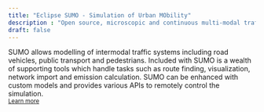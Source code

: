 ```yaml
---
title: "Eclipse SUMO - Simulation of Urban MObility"
description : "Open source, microscopic and continuous multi-modal traffic simulation package"
draft: false
---
```



<!-- YouTube Tutorial -->
<a data-youtube href="https://www.youtube.com/watch?v=ccc2mnGX_Mg"></a>

<!-- Short text -->
SUMO allows modelling of intermodal traffic systems including road vehicles, public transport and pedestrians. Included with SUMO is a wealth of supporting tools which handle tasks such as route finding, visualization, network import and emission calculation. SUMO can be enhanced with custom models and provides various APIs to remotely control the simulation.   
<small>[Learn more <i class="fas fa-angle-right"></i>](about)</small>